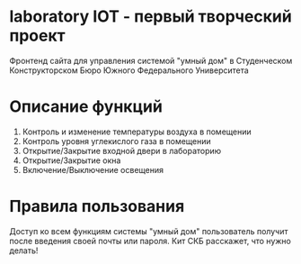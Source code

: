 # laboratory IOT - первый творческий проект
Фронтенд сайта для управления системой "умный дом" в Студенческом Конструкторском Бюро Южного Федерального Университета 
# Описание функций
1. Контроль и изменение температуры воздуха в помещении
2. Контроль уровня углекислого газа в помещении
3. Открытие/Закрытие входной двери в лабораторию
4. Открытие/Закрытие окна
5. Включение/Выключение освещения
# Правила пользования
Доступ ко всем функциям системы "умный дом" пользователь получит после введения своей почты или пароля. 
Кит СКБ расскажет, что нужно делать!
